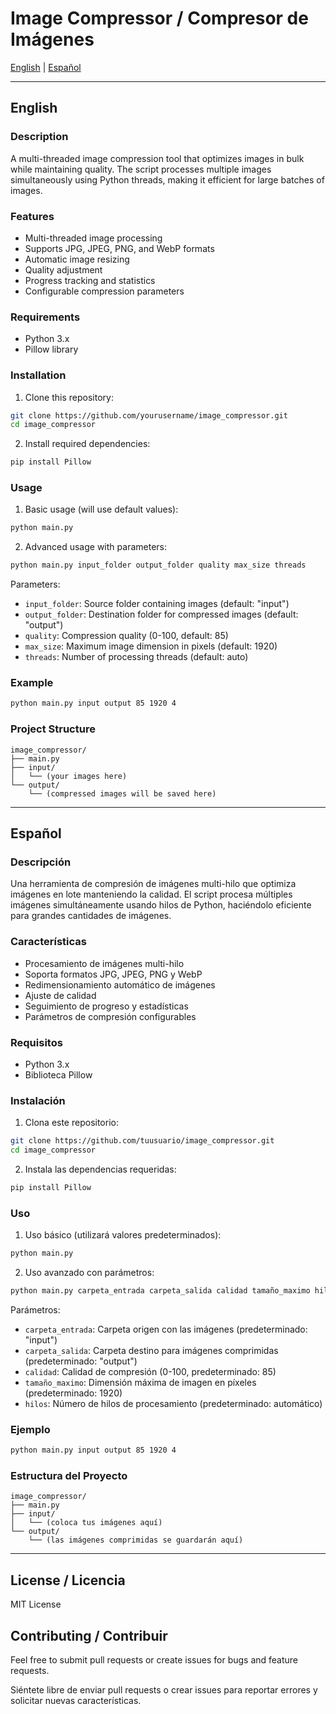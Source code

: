 # Image Compressor / Compresor de Imágenes

[English](#english) | [Español](#español)

---

## English

### Description
A multi-threaded image compression tool that optimizes images in bulk while maintaining quality. The script processes multiple images simultaneously using Python threads, making it efficient for large batches of images.

### Features
- Multi-threaded image processing
- Supports JPG, JPEG, PNG, and WebP formats
- Automatic image resizing
- Quality adjustment
- Progress tracking and statistics
- Configurable compression parameters

### Requirements
- Python 3.x
- Pillow library

### Installation
1. Clone this repository:
```bash
git clone https://github.com/yourusername/image_compressor.git
cd image_compressor
```

2. Install required dependencies:
```bash
pip install Pillow
```

### Usage
1. Basic usage (will use default values):
```bash
python main.py
```

2. Advanced usage with parameters:
```bash
python main.py input_folder output_folder quality max_size threads
```

Parameters:
- `input_folder`: Source folder containing images (default: "input")
- `output_folder`: Destination folder for compressed images (default: "output")
- `quality`: Compression quality (0-100, default: 85)
- `max_size`: Maximum image dimension in pixels (default: 1920)
- `threads`: Number of processing threads (default: auto)

### Example
```bash
python main.py input output 85 1920 4
```

### Project Structure
```
image_compressor/
├── main.py
├── input/
│   └── (your images here)
└── output/
    └── (compressed images will be saved here)
```

---

## Español

### Descripción
Una herramienta de compresión de imágenes multi-hilo que optimiza imágenes en lote manteniendo la calidad. El script procesa múltiples imágenes simultáneamente usando hilos de Python, haciéndolo eficiente para grandes cantidades de imágenes.

### Características
- Procesamiento de imágenes multi-hilo
- Soporta formatos JPG, JPEG, PNG y WebP
- Redimensionamiento automático de imágenes
- Ajuste de calidad
- Seguimiento de progreso y estadísticas
- Parámetros de compresión configurables

### Requisitos
- Python 3.x
- Biblioteca Pillow

### Instalación
1. Clona este repositorio:
```bash
git clone https://github.com/tuusuario/image_compressor.git
cd image_compressor
```

2. Instala las dependencias requeridas:
```bash
pip install Pillow
```

### Uso
1. Uso básico (utilizará valores predeterminados):
```bash
python main.py
```

2. Uso avanzado con parámetros:
```bash
python main.py carpeta_entrada carpeta_salida calidad tamaño_maximo hilos
```

Parámetros:
- `carpeta_entrada`: Carpeta origen con las imágenes (predeterminado: "input")
- `carpeta_salida`: Carpeta destino para imágenes comprimidas (predeterminado: "output")
- `calidad`: Calidad de compresión (0-100, predeterminado: 85)
- `tamaño_maximo`: Dimensión máxima de imagen en píxeles (predeterminado: 1920)
- `hilos`: Número de hilos de procesamiento (predeterminado: automático)

### Ejemplo
```bash
python main.py input output 85 1920 4
```

### Estructura del Proyecto
```
image_compressor/
├── main.py
├── input/
│   └── (coloca tus imágenes aquí)
└── output/
    └── (las imágenes comprimidas se guardarán aquí)
```

---

## License / Licencia
MIT License

## Contributing / Contribuir
Feel free to submit pull requests or create issues for bugs and feature requests.

Siéntete libre de enviar pull requests o crear issues para reportar errores y solicitar nuevas características.
